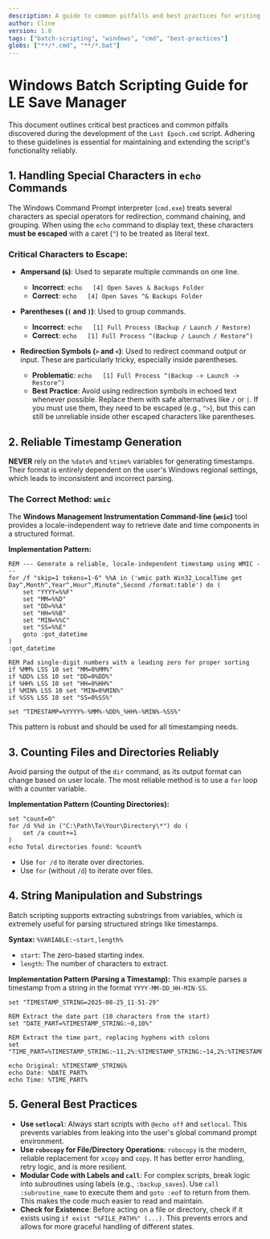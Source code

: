 ```yaml
---
description: A guide to common pitfalls and best practices for writing robust Windows Batch scripts, specifically for the LE Save Manager project.
author: Cline
version: 1.0
tags: ["batch-scripting", "windows", "cmd", "best-practices"]
globs: ["**/*.cmd", "**/*.bat"]
---
```


# Windows Batch Scripting Guide for LE Save Manager

This document outlines critical best practices and common pitfalls discovered during the development of the `Last Epoch.cmd` script. Adhering to these guidelines is essential for maintaining and extending the script's functionality reliably.

## 1. Handling Special Characters in `echo` Commands

The Windows Command Prompt interpreter (`cmd.exe`) treats several characters as special operators for redirection, command chaining, and grouping. When using the `echo` command to display text, these characters **must be escaped** with a caret (`^`) to be treated as literal text.

### Critical Characters to Escape:

-   **Ampersand (`&`)**: Used to separate multiple commands on one line.
    -   **Incorrect**: `echo   [4] Open Saves & Backups Folder`
    -   **Correct**: `echo   [4] Open Saves ^& Backups Folder`

-   **Parentheses (`(` and `)`)**: Used to group commands.
    -   **Incorrect**: `echo   [1] Full Process (Backup / Launch / Restore)`
    -   **Correct**: `echo   [1] Full Process ^(Backup / Launch / Restore^)`

-   **Redirection Symbols (`>` and `<`)**: Used to redirect command output or input. These are particularly tricky, especially inside parentheses.
    -   **Problematic**: `echo   [1] Full Process ^(Backup -> Launch -> Restore^)`
    -   **Best Practice**: Avoid using redirection symbols in echoed text whenever possible. Replace them with safe alternatives like `/` or `|`. If you must use them, they need to be escaped (e.g., `^>`), but this can still be unreliable inside other escaped characters like parentheses.

## 2. Reliable Timestamp Generation

**NEVER** rely on the `%date%` and `%time%` variables for generating timestamps. Their format is entirely dependent on the user's Windows regional settings, which leads to inconsistent and incorrect parsing.

### The Correct Method: `wmic`

The **Windows Management Instrumentation Command-line (`wmic`)** tool provides a locale-independent way to retrieve date and time components in a structured format.

**Implementation Pattern:**

```batch
REM --- Generate a reliable, locale-independent timestamp using WMIC ---
for /f "skip=1 tokens=1-6" %%A in ('wmic path Win32_LocalTime get Day^,Month^,Year^,Hour^,Minute^,Second /format:table') do (
    set "YYYY=%%F"
    set "MM=%%D"
    set "DD=%%A"
    set "HH=%%B"
    set "MIN=%%C"
    set "SS=%%E"
    goto :got_datetime
)
:got_datetime

REM Pad single-digit numbers with a leading zero for proper sorting
if %MM% LSS 10 set "MM=0%MM%"
if %DD% LSS 10 set "DD=0%DD%"
if %HH% LSS 10 set "HH=0%HH%"
if %MIN% LSS 10 set "MIN=0%MIN%"
if %SS% LSS 10 set "SS=0%SS%"

set "TIMESTAMP=%YYYY%-%MM%-%DD%_%HH%-%MIN%-%SS%"
```
This pattern is robust and should be used for all timestamping needs.

## 3. Counting Files and Directories Reliably

Avoid parsing the output of the `dir` command, as its output format can change based on user locale. The most reliable method is to use a `for` loop with a counter variable.

**Implementation Pattern (Counting Directories):**
```batch
set "count=0"
for /d %%d in ("C:\Path\To\Your\Directory\*") do (
    set /a count+=1
)
echo Total directories found: %count%
```
- Use `for /d` to iterate over directories.
- Use `for` (without `/d`) to iterate over files.

## 4. String Manipulation and Substrings

Batch scripting supports extracting substrings from variables, which is extremely useful for parsing structured strings like timestamps.

**Syntax:** `%VARIABLE:~start,length%`
- `start`: The zero-based starting index.
- `length`: The number of characters to extract.

**Implementation Pattern (Parsing a Timestamp):**
This example parses a timestamp from a string in the format `YYYY-MM-DD_HH-MIN-SS`.

```batch
set "TIMESTAMP_STRING=2025-08-25_11-51-29"

REM Extract the date part (10 characters from the start)
set "DATE_PART=%TIMESTAMP_STRING:~0,10%"

REM Extract the time part, replacing hyphens with colons
set "TIME_PART=%TIMESTAMP_STRING:~11,2%:%TIMESTAMP_STRING:~14,2%:%TIMESTAMP_STRING:~17,2%"

echo Original: %TIMESTAMP_STRING%
echo Date: %DATE_PART%
echo Time: %TIME_PART%
```

## 5. General Best Practices

-   **Use `setlocal`**: Always start scripts with `@echo off` and `setlocal`. This prevents variables from leaking into the user's global command prompt environment.
-   **Use `robocopy` for File/Directory Operations**: `robocopy` is the modern, reliable replacement for `xcopy` and `copy`. It has better error handling, retry logic, and is more resilient.
-   **Modular Code with Labels and `call`**: For complex scripts, break logic into subroutines using labels (e.g., `:backup_saves`). Use `call :subroutine_name` to execute them and `goto :eof` to return from them. This makes the code much easier to read and maintain.
-   **Check for Existence**: Before acting on a file or directory, check if it exists using `if exist "%FILE_PATH%" (...)`. This prevents errors and allows for more graceful handling of different states.
